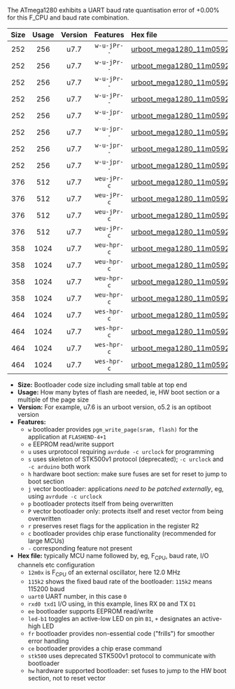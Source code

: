 The ATmega1280 exhibits a UART baud rate quantisation error of +0.00% for this F_CPU and baud rate combination.

|Size|Usage|Version|Features|Hex file|
|:-:|:-:|:-:|:-:|:--|
|252|256|u7.7|`w-u-jPr--`|[urboot_mega1280_11m0592x_++19k2_uart0_rxe0_txe1_led+b7.hex](https://raw.githubusercontent.com/stefanrueger/urboot.hex/main/boards/mega1280/external_oscillator/fcpu_11m0592x/br_++19k2/urboot_mega1280_11m0592x_++19k2_uart0_rxe0_txe1_led+b7.hex)|
|252|256|u7.7|`w-u-jPr--`|[urboot_mega1280_11m0592x_++19k2_uart1_rxd2_txd3_led+b7.hex](https://raw.githubusercontent.com/stefanrueger/urboot.hex/main/boards/mega1280/external_oscillator/fcpu_11m0592x/br_++19k2/urboot_mega1280_11m0592x_++19k2_uart1_rxd2_txd3_led+b7.hex)|
|252|256|u7.7|`w-u-jPr--`|[urboot_mega1280_11m0592x_++19k2_uart2_rxh0_txh1_led+b7.hex](https://raw.githubusercontent.com/stefanrueger/urboot.hex/main/boards/mega1280/external_oscillator/fcpu_11m0592x/br_++19k2/urboot_mega1280_11m0592x_++19k2_uart2_rxh0_txh1_led+b7.hex)|
|252|256|u7.7|`w-u-jPr--`|[urboot_mega1280_11m0592x_++19k2_uart3_rxj0_txj1_led+b7.hex](https://raw.githubusercontent.com/stefanrueger/urboot.hex/main/boards/mega1280/external_oscillator/fcpu_11m0592x/br_++19k2/urboot_mega1280_11m0592x_++19k2_uart3_rxj0_txj1_led+b7.hex)|
|252|256|u7.7|`w-u-jpr--`|[urboot_mega1280_11m0592x_++19k2_uart0_rxe0_txe1_led+b7_fr.hex](https://raw.githubusercontent.com/stefanrueger/urboot.hex/main/boards/mega1280/external_oscillator/fcpu_11m0592x/br_++19k2/urboot_mega1280_11m0592x_++19k2_uart0_rxe0_txe1_led+b7_fr.hex)|
|252|256|u7.7|`w-u-jpr--`|[urboot_mega1280_11m0592x_++19k2_uart1_rxd2_txd3_led+b7_fr.hex](https://raw.githubusercontent.com/stefanrueger/urboot.hex/main/boards/mega1280/external_oscillator/fcpu_11m0592x/br_++19k2/urboot_mega1280_11m0592x_++19k2_uart1_rxd2_txd3_led+b7_fr.hex)|
|252|256|u7.7|`w-u-jpr--`|[urboot_mega1280_11m0592x_++19k2_uart2_rxh0_txh1_led+b7_fr.hex](https://raw.githubusercontent.com/stefanrueger/urboot.hex/main/boards/mega1280/external_oscillator/fcpu_11m0592x/br_++19k2/urboot_mega1280_11m0592x_++19k2_uart2_rxh0_txh1_led+b7_fr.hex)|
|252|256|u7.7|`w-u-jpr--`|[urboot_mega1280_11m0592x_++19k2_uart3_rxj0_txj1_led+b7_fr.hex](https://raw.githubusercontent.com/stefanrueger/urboot.hex/main/boards/mega1280/external_oscillator/fcpu_11m0592x/br_++19k2/urboot_mega1280_11m0592x_++19k2_uart3_rxj0_txj1_led+b7_fr.hex)|
|376|512|u7.7|`weu-jPr-c`|[urboot_mega1280_11m0592x_++19k2_uart0_rxe0_txe1_ee_led+b7_fr_ce.hex](https://raw.githubusercontent.com/stefanrueger/urboot.hex/main/boards/mega1280/external_oscillator/fcpu_11m0592x/br_++19k2/urboot_mega1280_11m0592x_++19k2_uart0_rxe0_txe1_ee_led+b7_fr_ce.hex)|
|376|512|u7.7|`weu-jPr-c`|[urboot_mega1280_11m0592x_++19k2_uart1_rxd2_txd3_ee_led+b7_fr_ce.hex](https://raw.githubusercontent.com/stefanrueger/urboot.hex/main/boards/mega1280/external_oscillator/fcpu_11m0592x/br_++19k2/urboot_mega1280_11m0592x_++19k2_uart1_rxd2_txd3_ee_led+b7_fr_ce.hex)|
|376|512|u7.7|`weu-jPr-c`|[urboot_mega1280_11m0592x_++19k2_uart2_rxh0_txh1_ee_led+b7_fr_ce.hex](https://raw.githubusercontent.com/stefanrueger/urboot.hex/main/boards/mega1280/external_oscillator/fcpu_11m0592x/br_++19k2/urboot_mega1280_11m0592x_++19k2_uart2_rxh0_txh1_ee_led+b7_fr_ce.hex)|
|376|512|u7.7|`weu-jPr-c`|[urboot_mega1280_11m0592x_++19k2_uart3_rxj0_txj1_ee_led+b7_fr_ce.hex](https://raw.githubusercontent.com/stefanrueger/urboot.hex/main/boards/mega1280/external_oscillator/fcpu_11m0592x/br_++19k2/urboot_mega1280_11m0592x_++19k2_uart3_rxj0_txj1_ee_led+b7_fr_ce.hex)|
|358|1024|u7.7|`weu-hpr-c`|[urboot_mega1280_11m0592x_++19k2_uart0_rxe0_txe1_ee_led+b7_fr_ce_hw.hex](https://raw.githubusercontent.com/stefanrueger/urboot.hex/main/boards/mega1280/external_oscillator/fcpu_11m0592x/br_++19k2/urboot_mega1280_11m0592x_++19k2_uart0_rxe0_txe1_ee_led+b7_fr_ce_hw.hex)|
|358|1024|u7.7|`weu-hpr-c`|[urboot_mega1280_11m0592x_++19k2_uart1_rxd2_txd3_ee_led+b7_fr_ce_hw.hex](https://raw.githubusercontent.com/stefanrueger/urboot.hex/main/boards/mega1280/external_oscillator/fcpu_11m0592x/br_++19k2/urboot_mega1280_11m0592x_++19k2_uart1_rxd2_txd3_ee_led+b7_fr_ce_hw.hex)|
|358|1024|u7.7|`weu-hpr-c`|[urboot_mega1280_11m0592x_++19k2_uart2_rxh0_txh1_ee_led+b7_fr_ce_hw.hex](https://raw.githubusercontent.com/stefanrueger/urboot.hex/main/boards/mega1280/external_oscillator/fcpu_11m0592x/br_++19k2/urboot_mega1280_11m0592x_++19k2_uart2_rxh0_txh1_ee_led+b7_fr_ce_hw.hex)|
|358|1024|u7.7|`weu-hpr-c`|[urboot_mega1280_11m0592x_++19k2_uart3_rxj0_txj1_ee_led+b7_fr_ce_hw.hex](https://raw.githubusercontent.com/stefanrueger/urboot.hex/main/boards/mega1280/external_oscillator/fcpu_11m0592x/br_++19k2/urboot_mega1280_11m0592x_++19k2_uart3_rxj0_txj1_ee_led+b7_fr_ce_hw.hex)|
|464|1024|u7.7|`wes-hpr-c`|[urboot_mega1280_11m0592x_++19k2_uart0_rxe0_txe1_ee_led+b7_fr_ce_stk500_hw.hex](https://raw.githubusercontent.com/stefanrueger/urboot.hex/main/boards/mega1280/external_oscillator/fcpu_11m0592x/br_++19k2/urboot_mega1280_11m0592x_++19k2_uart0_rxe0_txe1_ee_led+b7_fr_ce_stk500_hw.hex)|
|464|1024|u7.7|`wes-hpr-c`|[urboot_mega1280_11m0592x_++19k2_uart1_rxd2_txd3_ee_led+b7_fr_ce_stk500_hw.hex](https://raw.githubusercontent.com/stefanrueger/urboot.hex/main/boards/mega1280/external_oscillator/fcpu_11m0592x/br_++19k2/urboot_mega1280_11m0592x_++19k2_uart1_rxd2_txd3_ee_led+b7_fr_ce_stk500_hw.hex)|
|464|1024|u7.7|`wes-hpr-c`|[urboot_mega1280_11m0592x_++19k2_uart2_rxh0_txh1_ee_led+b7_fr_ce_stk500_hw.hex](https://raw.githubusercontent.com/stefanrueger/urboot.hex/main/boards/mega1280/external_oscillator/fcpu_11m0592x/br_++19k2/urboot_mega1280_11m0592x_++19k2_uart2_rxh0_txh1_ee_led+b7_fr_ce_stk500_hw.hex)|
|464|1024|u7.7|`wes-hpr-c`|[urboot_mega1280_11m0592x_++19k2_uart3_rxj0_txj1_ee_led+b7_fr_ce_stk500_hw.hex](https://raw.githubusercontent.com/stefanrueger/urboot.hex/main/boards/mega1280/external_oscillator/fcpu_11m0592x/br_++19k2/urboot_mega1280_11m0592x_++19k2_uart3_rxj0_txj1_ee_led+b7_fr_ce_stk500_hw.hex)|

- **Size:** Bootloader code size including small table at top end
- **Usage:** How many bytes of flash are needed, ie, HW boot section or a multiple of the page size
- **Version:** For example, u7.6 is an urboot version, o5.2 is an optiboot version
- **Features:**
  + `w` bootloader provides `pgm_write_page(sram, flash)` for the application at `FLASHEND-4+1`
  + `e` EEPROM read/write support
  + `u` uses urprotocol requiring `avrdude -c urclock` for programming
  + `s` uses skeleton of STK500v1 protocol (deprecated); `-c urclock` and `-c arduino` both work
  + `h` hardware boot section: make sure fuses are set for reset to jump to boot section
  + `j` vector bootloader: applications *need to be patched externally*, eg, using `avrdude -c urclock`
  + `p` bootloader protects itself from being overwritten
  + `P` vector bootloader only: protects itself and reset vector from being overwritten
  + `r` preserves reset flags for the application in the register R2
  + `c` bootloader provides chip erase functionality (recommended for large MCUs)
  + `-` corresponding feature not present
- **Hex file:** typically MCU name followed by, eg, F<sub>CPU</sub>, baud rate, I/O channels etc configuration
  + `12m0x` is F<sub>CPU</sub> of an external oscillator, here 12.0 MHz
  + `115k2` shows the fixed baud rate of the bootloader: `115k2` means 115200 baud
  + `uart0` UART number, in this case `0`
  + `rxd0 txd1` I/O using, in this example, lines RX `D0` and TX `D1`
  + `ee` bootloader supports EEPROM read/write
  + `led-b1` toggles an active-low LED on pin `B1`, `+` designates an active-high LED
  + `fr` bootloader provides non-essential code ("frills") for smoother error handling
  + `ce` bootloader provides a chip erase command
  + `stk500` uses deprecated STK500v1 protocol to communicate with bootloader
  + `hw` hardware supported bootloader: set fuses to jump to the HW boot section, not to reset vector
